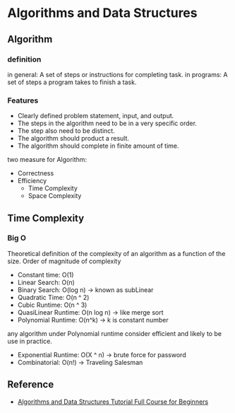 # Algorithms and Data Structures

## Algorithm

### definition

in general: A set of steps or instructions for completing task.
in programs: A set of steps a program takes to finish a task.

### Features

- Clearly defined problem statement, input, and output.
- The steps in the algorithm need to be in a very specific order.
- The step also need to be distinct.
- The algorithm should product a result.
- The algorithm should complete in finite amount of time.

two measure for Algorithm:

- Correctness
- Efficiency
  - Time Complexity
  - Space Complexity

## Time Complexity

### Big O

Theoretical definition of the complexity of an algorithm as a function of the size.
Order of magnitude of complexity

- Constant time: O(1)
- Linear Search: O(n)
- Binary Search: O(log n) -> known as subLinear
- Quadratic Time: O(n ^ 2)
- Cubic Runtime: O(n ^ 3)
- QuasiLinear Runtime: O(n log n) -> like merge sort
- Polynomial Runtime: O(n^k) -> k is constant number

any algorithm under Polynomial runtime consider efficient and likely to be use in practice.

- Exponential Runtime: O(X ^ n) -> brute force for password
- Combinatorial: O(n!) -> Traveling Salesman

## Reference

- [Algorithms and Data Structures Tutorial Full Course for Beginners](https://www.youtube.com/watch?v=8hly31xKli0)
